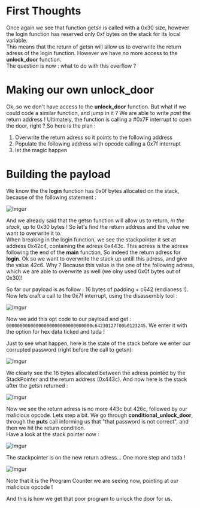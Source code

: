 # First Thoughts


Once again we see that function getsn is called with a 0x30 size, however the login function has reserved only 0xf bytes on the stack for its local variable.  
This means that the return of getsn will allow us to overwrite the return adress of the login function. However we have no more access to the **unlock_door** function.  
The question is now : what to do with this overflow ?

# Making our own unlock_door

Ok, so we don't have access to the **unlock_door** function. But what if we could code a similar function, and jump in it ? We are able to write *past* the return address !
Ultimately, the function is calling a #0x7F interrupt to open the door, right ? So here is the plan :  
1. Overwrite the return adress so it points to the following address
2. Populate the following address with opcode calling a 0x7f interrupt
3. let the magic happen

# Building the payload

We know the the **login** function has 0x0f bytes allocated on the stack, because of the following statement :

![Imgur](https://imgur.com/kigedXh.png)

And we already said that the getsn function will allow us to return, *in the stack*, up to 0x30 bytes ! So let's find the return address and the value we want to overwrite it to.  
When breaking in the login function, we see the stackpointer it set at address 0x42c4, containing the adress 0x443c. This adress is the adress following the end of the **main** function, So indeed the return adress for **login**.
Ok so we want to overwrite the stack up untill this adress, and give the value 42c6. Why ? Because this value is the one of the following adress, which we are able to overwrite as well (we olny used 0x0f bytes out of 0x30)!

So far our payload is as follow : 16 bytes of padding + c642 (endianess !). Now lets craft a call to the 0x7f interrupt, using the disassembly tool :

![Imgur](https://imgur.com/F2SHYg3.png)

Now we add this opt code to our payload and get : `00000000000000000000000000000000c64230127f00b0123245`. We enter it with the option for hex data ticked and tada !

Just to see what happen, here is the state of the stack before we enter our corrupted password (right before the call to getsn):

![Imgur](https://imgur.com/nZUUMFd.png)

We clearly see the 16 bytes allocated between the adress pointed by the StackPointer and the return address (0x443c). And now here is the stack after the getsn returned :

![Imgur](https://imgur.com/hhJ91Ta.png)

Now we see the return adress is no more 443c but 426c, followed by our malicious opcode. Lets step a bit. We go through **conditional_unlock_door**, through the **puts** call informing us that "that password is not correct", and then we hit the return condition.  
Have a look at the stack pointer now : 

![Imgur](https://imgur.com/oKGsFRe.png)

The stackpointer is on the new return adress... One more step and tada !

![Imgur](https://imgur.com/z5KQE9r.png)

Note that it is the Program Counter we are seeing now, pointing at our malicious opcode ! 

And this is how we get that poor program to unlock the door for us.
